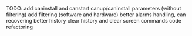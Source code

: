 TODO:
    add caninstall and canstart
    canup/caninstall parameters (without filtering)
    add filtering (software and hardware)
    better alarms handling, can recovering
    better history
    clear history and clear screen commands
    code refactoring
